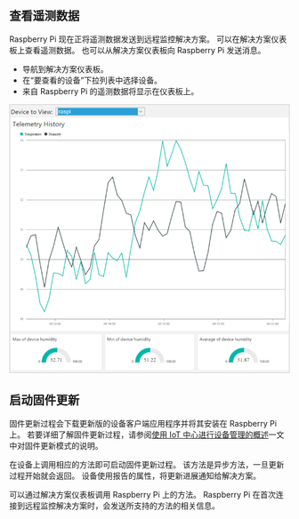 ## <a name="view-the-telemetry"></a>查看遥测数据

Raspberry Pi 现在正将遥测数据发送到远程监控解决方案。 可以在解决方案仪表板上查看遥测数据。 也可以从解决方案仪表板向 Raspberry Pi 发送消息。

- 导航到解决方案仪表板。
- 在“要查看的设备”下拉列表中选择设备。
- 来自 Raspberry Pi 的遥测数据将显示在仪表板上。

![显示来自 Raspberry Pi 的遥测数据][img-telemetry-display]

## <a name="initiate-the-firmware-update"></a>启动固件更新

固件更新过程会下载更新版的设备客户端应用程序并将其安装在 Raspberry Pi 上。 若要详细了解固件更新过程，请参阅[使用 IoT 中心进行设备管理的概述][lnk-update-pattern]一文中对固件更新模式的说明。

在设备上调用相应的方法即可启动固件更新过程。 该方法是异步方法，一旦更新过程开始就会返回。 设备使用报告的属性，将更新进展通知给解决方案。

可以通过解决方案仪表板调用 Raspberry Pi 上的方法。 Raspberry Pi 在首次连接到远程监控解决方案时，会发送所支持的方法的相关信息。 

[img-telemetry-display]: ./media/iot-suite-raspberry-pi-kit-view-telemetry-advanced/telemetry.png
[lnk-update-pattern]: /documentation/articles/iot-hub-device-management-overview/